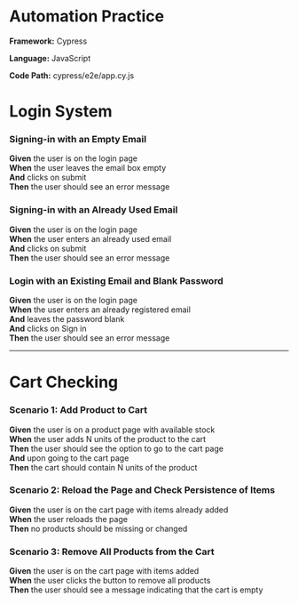 
# Automation Practice

**Framework:** Cypress

**Language:** JavaScript

**Code Path:** cypress/e2e/app.cy.js

# Login System

### Signing-in with an Empty Email

**Given** the user is on the login page  
**When** the user leaves the email box empty  
**And** clicks on submit  
**Then** the user should see an error message  

### Signing-in with an Already Used Email

**Given** the user is on the login page  
**When** the user enters an already used email  
**And** clicks on submit  
**Then** the user should see an error message  

### Login with an Existing Email and Blank Password

**Given** the user is on the login page  
**When** the user enters an already registered email  
**And** leaves the password blank  
**And** clicks on Sign in  
**Then** the user should see an error message  

---

# Cart Checking

### Scenario 1: Add Product to Cart

**Given** the user is on a product page with available stock  
**When** the user adds N units of the product to the cart  
**Then** the user should see the option to go to the cart page  
**And** upon going to the cart page  
**Then** the cart should contain N units of the product  

### Scenario 2: Reload the Page and Check Persistence of Items

**Given** the user is on the cart page with items already added  
**When** the user reloads the page  
**Then** no products should be missing or changed  

### Scenario 3: Remove All Products from the Cart

**Given** the user is on the cart page with items added  
**When** the user clicks the button to remove all products  
**Then** the user should see a message indicating that the cart is empty  
